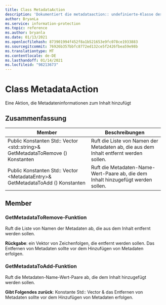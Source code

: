 ```yaml
---
title: Class MetadataAction
description: 'Dokumentiert die metadataaction:: undefinierte-Klasse des Microsoft Information Protection (MIP) SDK.'
author: BryanLa
ms.service: information-protection
ms.topic: reference
ms.author: bryanla
ms.date: 01/13/2021
ms.openlocfilehash: 873901994f452f8a1b521653e9fc078ce1933883
ms.sourcegitcommit: 76926b357bbfc8772ed132ce5f2426fbea59e98b
ms.translationtype: MT
ms.contentlocale: de-DE
ms.lasthandoff: 01/14/2021
ms.locfileid: "98213673"
---
```

# <a name="class-metadataaction"></a>Class MetadataAction 
Eine Aktion, die Metadateninformationen zum Inhalt hinzufügt
  
## <a name="summary"></a>Zusammenfassung
 Member                        | Beschreibungen                                
--------------------------------|---------------------------------------------
Public Konstanten Std:: Vector \<std::string\>& GetMetadataToRemove () Konstanten  |  Ruft die Liste von Namen der Metadaten ab, die aus dem Inhalt entfernt werden sollen.
Public Konstanten Std:: Vector \<MetadataEntry\>& GetMetadataToAdd () Konstanten  |  Ruft die Metadaten-Name-Wert-Paare ab, die dem Inhalt hinzugefügt werden sollen.
  
## <a name="members"></a>Member
  
### <a name="getmetadatatoremove-function"></a>GetMetadataToRemove-Funktion
Ruft die Liste von Namen der Metadaten ab, die aus dem Inhalt entfernt werden sollen.

  
**Rückgabe**: ein Vektor von Zeichenfolgen, die entfernt werden sollen. Das Entfernen von Metadaten sollte vor dem Hinzufügen von Metadaten erfolgen.
  
### <a name="getmetadatatoadd-function"></a>GetMetadataToAdd-Funktion
Ruft die Metadaten-Name-Wert-Paare ab, die dem Inhalt hinzugefügt werden sollen.

  
**Gibt Folgendes zurück**: Konstante Std:: Vector <MetadataEntry>& das Entfernen von Metadaten sollte vor dem Hinzufügen von Metadaten erfolgen.